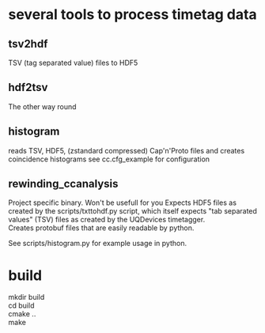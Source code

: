# several tools to process timetag data

## tsv2hdf 
TSV (tag separated value) files to HDF5

## hdf2tsv
The other way round

## histogram
reads TSV, HDF5, (zstandard compressed) Cap'n'Proto files and creates coincidence histograms
see cc.cfg_example for configuration

## rewinding_ccanalysis
Project specific binary. Won't be usefull for you
Expects HDF5 files as created by the scripts/txttohdf.py script, which itself expects "tab separated values" (TSV) files as created by the UQDevices timetagger.  
Creates protobuf files that are easily readable by python.  

See scripts/histogram.py for example usage in python.

# build
mkdir build  
cd build  
cmake ..  
make  
